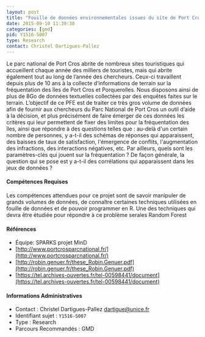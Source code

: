 ```yaml
---
layout: post
title: "Fouille de données environnementales issues du site de Port Cros"
date: 2015-09-10 11:39:38
categories: [gmd]
pid: Y1516-S007
type: Research
contact: Christel Dartigues-Pallez
---
```

       
Le parc national de Port Cros abrite de nombreux sites touristiques qui accueillent chaque année des milliers de touristes, mais qui abrite également tout au long de l’année des chercheurs. Ceux-ci travaillent depuis plus de 10 ans à la collecte d’informations de terrain sur la fréquentation des îles de Port Cros et Porquerolles. Nous disposons ainsi de plus de 8Go de données textuelles collectées par des enquêtes faites sur le terrain.
L’objectif de ce PFE est de traiter ce très gros volume de données afin de fournir aux chercheurs du Parc National de Port Cros un outil d’aide à la décision, et plus précisément de faire émerger de ces données les critères qui leur permettent de fixer des limites pour la fréquentation des îles, ainsi que répondre à des questions telles que : au-delà d'un certain nombre de personnes, y a-t-il des schémas de réponses qui apparaissent, des baisses de taux de satisfaction, l'émergence de conflits, l'augmentation des infractions, des interactions négatives, etc. Par ailleurs, quels sont les paramètres-clés qui jouent sur la fréquentation ? De façon générale, la question qui se pose est y a-t-il des corrélations qui apparaissent dans les jeux de données ?

#### Compétences Requises
Les compétences attendues pour ce projet sont de savoir manipuler de grands volumes de données, de connaître certaines techniques utilisées en fouille de données et de pouvoir programmer en R. Une des techniques qui devra être étudiée pour répondre à ce problème serales Random Forest


#### Références

  * Équipe: SPARKS projet MinD
  * [http://www.portcrosparcnational.fr/](http://www.portcrosparcnational.fr/)
  * [http://robin.genuer.fr/these_Robin.Genuer.pdf](http://robin.genuer.fr/these_Robin.Genuer.pdf)
  * [https://tel.archives-ouvertes.fr/tel-00598441/document](https://tel.archives-ouvertes.fr/tel-00598441/document)

#### Informations Administratives
  * Contact : Christel Dartigues-Pallez <dartigue@unice.fr>
  * Identifiant sujet : `Y1516-S007`
  * Type : Research
  * Parcours Recommandés : GMD
     